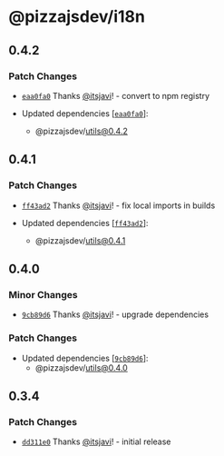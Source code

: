# @pizzajsdev/i18n

## 0.4.2

### Patch Changes

- [`eaa0fa0`](https://github.com/pizzajsdev/pizzajs/commit/eaa0fa044da641f1d8c2e9801e04562dbee37272) Thanks
  [@itsjavi](https://github.com/itsjavi)! - convert to npm registry

- Updated dependencies
  [[`eaa0fa0`](https://github.com/pizzajsdev/pizzajs/commit/eaa0fa044da641f1d8c2e9801e04562dbee37272)]:
  - @pizzajsdev/utils@0.4.2

## 0.4.1

### Patch Changes

- [`ff43ad2`](https://github.com/pizzajsdev/pizzajs/commit/ff43ad218d2857fe7e789892d86a25c05e9eeff1) Thanks
  [@itsjavi](https://github.com/itsjavi)! - fix local imports in builds

- Updated dependencies
  [[`ff43ad2`](https://github.com/pizzajsdev/pizzajs/commit/ff43ad218d2857fe7e789892d86a25c05e9eeff1)]:
  - @pizzajsdev/utils@0.4.1

## 0.4.0

### Minor Changes

- [`9cb89d6`](https://github.com/pizzajsdev/pizzajs/commit/9cb89d6c35870eaa0db3c67aea1713103f0b9313) Thanks
  [@itsjavi](https://github.com/itsjavi)! - upgrade dependencies

### Patch Changes

- Updated dependencies
  [[`9cb89d6`](https://github.com/pizzajsdev/pizzajs/commit/9cb89d6c35870eaa0db3c67aea1713103f0b9313)]:
  - @pizzajsdev/utils@0.4.0

## 0.3.4

### Patch Changes

- [`dd311e0`](https://github.com/pizzajsdev/pizzajs/commit/dd311e034e5b82e1f477382fab7a44aaaf9bf77b) Thanks
  [@itsjavi](https://github.com/itsjavi)! - initial release

